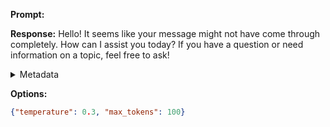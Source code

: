 **Prompt:**


**Response:**
Hello! It seems like your message might not have come through completely. How can I assist you today? If you have a question or need information on a topic, feel free to ask!

<details><summary>Metadata</summary>

- Duration: 2402 ms
- Datetime: 2023-11-24T13:27:09.235297
- Model: gpt-4-1106-preview

</details>

**Options:**
```json
{"temperature": 0.3, "max_tokens": 100}
```


